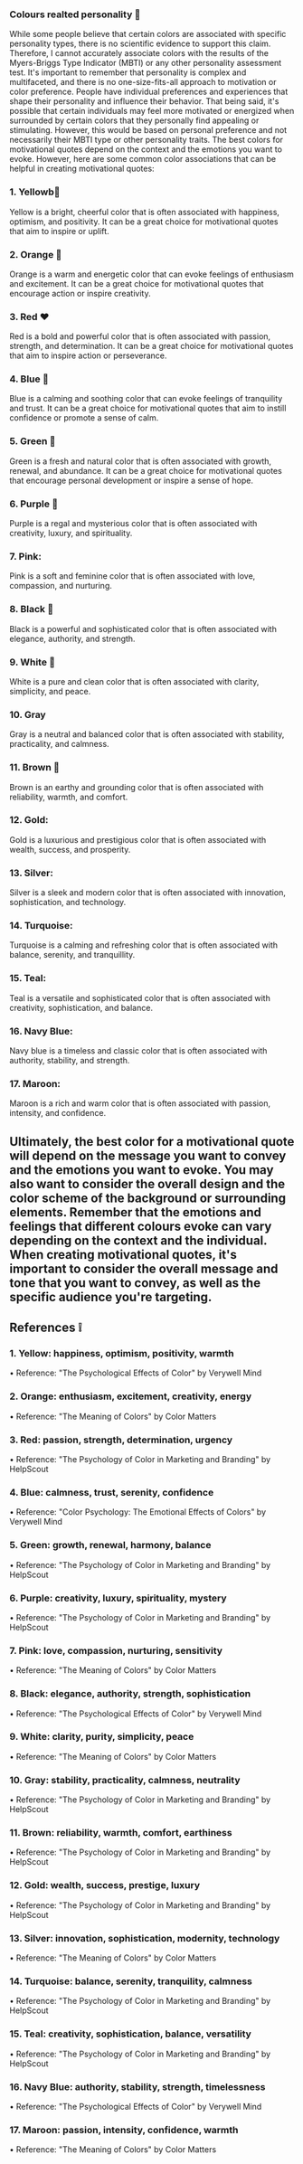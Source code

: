 ###  Colours realted personality 💜

While some people believe that certain colors are associated with specific personality types, there is no scientific evidence to support this claim. Therefore, I cannot accurately associate colors with the results of the Myers-Briggs Type Indicator (MBTI) or any other personality assessment test. It's important to remember that personality is complex and multifaceted, and there is no one-size-fits-all approach to motivation or color preference. People have individual preferences and experiences that shape their personality and influence their behavior. That being said, it's possible that certain individuals may feel more motivated or energized when surrounded by certain colors that they personally find appealing or stimulating. However, this would be based on personal preference and not necessarily their MBTI type or other personality traits.
The best colors for motivational quotes depend on the context and the emotions you want to evoke. However, here are some common color associations that can be helpful in creating motivational quotes:
### 1.	Yellowb💛
Yellow is a bright, cheerful color that is often associated with happiness, optimism, and positivity. It can be a great choice for motivational quotes that aim to inspire or uplift.
### 2.	Orange 🧡
Orange is a warm and energetic color that can evoke feelings of enthusiasm and excitement. It can be a great choice for motivational quotes that encourage action or inspire creativity.
### 3.	Red ❤️
Red is a bold and powerful color that is often associated with passion, strength, and determination. It can be a great choice for motivational quotes that aim to inspire action or perseverance.
### 4.	Blue 💙
Blue is a calming and soothing color that can evoke feelings of tranquility and trust. It can be a great choice for motivational quotes that aim to instill confidence or promote a sense of calm.
### 5.	Green 💚 
Green is a fresh and natural color that is often associated with growth, renewal, and abundance. It can be a great choice for motivational quotes that encourage personal development or inspire a sense of hope.
### 6.	Purple 💜
Purple is a regal and mysterious color that is often associated with creativity, luxury, and spirituality.
### 7.	Pink: 
Pink is a soft and feminine color that is often associated with love, compassion, and nurturing.
### 8.	Black 🖤
Black is a powerful and sophisticated color that is often associated with elegance, authority, and strength.
### 9.	White 🤍
White is a pure and clean color that is often associated with clarity, simplicity, and peace.
### 10.	Gray 
Gray is a neutral and balanced color that is often associated with stability, practicality, and calmness.
### 11.	Brown 🤎
Brown is an earthy and grounding color that is often associated with reliability, warmth, and comfort.
### 12.	Gold: 
Gold is a luxurious and prestigious color that is often associated with wealth, success, and prosperity.
### 13.	Silver:
Silver is a sleek and modern color that is often associated with innovation, sophistication, and technology.
### 14.	Turquoise:
Turquoise is a calming and refreshing color that is often associated with balance, serenity, and tranquillity.
### 15.	Teal: 
Teal is a versatile and sophisticated color that is often associated with creativity, sophistication, and balance.
### 16.	Navy Blue:
Navy blue is a timeless and classic color that is often associated with authority, stability, and strength.
### 17.	Maroon: 
Maroon is a rich and warm color that is often associated with passion, intensity, and confidence.

## Ultimately, the best color for a motivational quote will depend on the message you want to convey and the emotions you want to evoke. You may also want to consider the overall design and the color scheme of the background or surrounding elements. Remember that the emotions and feelings that different colours evoke can vary depending on the context and the individual. When creating motivational quotes, it's important to consider the overall message and tone that you want to convey, as well as the specific audience you're targeting.

## References ❕

### 1.	Yellow: happiness, optimism, positivity, warmth
•	Reference: "The Psychological Effects of Color" by Verywell Mind
### 2.	Orange: enthusiasm, excitement, creativity, energy
•	Reference: "The Meaning of Colors" by Color Matters
### 3.	Red: passion, strength, determination, urgency
•	Reference: "The Psychology of Color in Marketing and Branding" by HelpScout
### 4.	Blue: calmness, trust, serenity, confidence
•	Reference: "Color Psychology: The Emotional Effects of Colors" by Verywell Mind
### 5.	Green: growth, renewal, harmony, balance
•	Reference: "The Psychology of Color in Marketing and Branding" by HelpScout
### 6.	Purple: creativity, luxury, spirituality, mystery
•	Reference: "The Psychology of Color in Marketing and Branding" by HelpScout
### 7.	Pink: love, compassion, nurturing, sensitivity
•	Reference: "The Meaning of Colors" by Color Matters
### 8.	Black: elegance, authority, strength, sophistication
•	Reference: "The Psychological Effects of Color" by Verywell Mind
### 9.	White: clarity, purity, simplicity, peace
•	Reference: "The Meaning of Colors" by Color Matters
### 10.	Gray: stability, practicality, calmness, neutrality
•	Reference: "The Psychology of Color in Marketing and Branding" by HelpScout
### 11.	Brown: reliability, warmth, comfort, earthiness
•	Reference: "The Psychology of Color in Marketing and Branding" by HelpScout
### 12.	Gold: wealth, success, prestige, luxury
•	Reference: "The Psychology of Color in Marketing and Branding" by HelpScout
### 13.	Silver: innovation, sophistication, modernity, technology
•	Reference: "The Meaning of Colors" by Color Matters
### 14.	Turquoise: balance, serenity, tranquility, calmness
•	Reference: "The Psychology of Color in Marketing and Branding" by HelpScout
### 15.	Teal: creativity, sophistication, balance, versatility
•	Reference: "The Psychology of Color in Marketing and Branding" by HelpScout
### 16.	Navy Blue: authority, stability, strength, timelessness
•	Reference: "The Psychological Effects of Color" by Verywell Mind
### 17.	Maroon: passion, intensity, confidence, warmth
•	Reference: "The Meaning of Colors" by Color Matters
